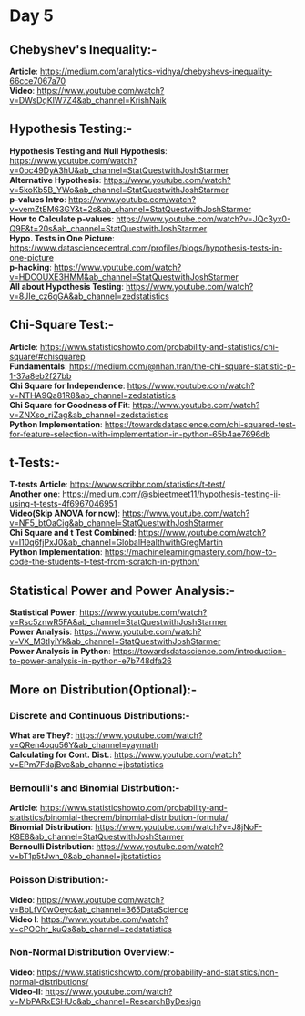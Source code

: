 # Day 5
## Chebyshev's Inequality:-
**Article**: https://medium.com/analytics-vidhya/chebyshevs-inequality-66cce7067a70 \
**Video**: https://www.youtube.com/watch?v=DWsDqKlW7Z4&ab_channel=KrishNaik

## Hypothesis Testing:-
**Hypothesis Testing and Null Hypothesis**: https://www.youtube.com/watch?v=0oc49DyA3hU&ab_channel=StatQuestwithJoshStarmer \
**Alternative Hypothesis**: https://www.youtube.com/watch?v=5koKb5B_YWo&ab_channel=StatQuestwithJoshStarmer \
**p-values Intro**: https://www.youtube.com/watch?v=vemZtEM63GY&t=2s&ab_channel=StatQuestwithJoshStarmer \
**How to Calculate p-values**: https://www.youtube.com/watch?v=JQc3yx0-Q9E&t=20s&ab_channel=StatQuestwithJoshStarmer \
**Hypo. Tests in One Picture**: https://www.datasciencecentral.com/profiles/blogs/hypothesis-tests-in-one-picture \
**p-hacking**: https://www.youtube.com/watch?v=HDCOUXE3HMM&ab_channel=StatQuestwithJoshStarmer \
**All about Hypothesis Testing**: https://www.youtube.com/watch?v=8JIe_cz6qGA&ab_channel=zedstatistics

## Chi-Square Test:-
**Article**: https://www.statisticshowto.com/probability-and-statistics/chi-square/#chisquarep \
**Fundamentals**: https://medium.com/@nhan.tran/the-chi-square-statistic-p-1-37a8eb2f27bb \
**Chi Square for Independence**: https://www.youtube.com/watch?v=NTHA9Qa81R8&ab_channel=zedstatistics \
**Chi Square for Goodness of Fit**: https://www.youtube.com/watch?v=ZNXso_riZag&ab_channel=zedstatistics \
**Python Implementation**: https://towardsdatascience.com/chi-squared-test-for-feature-selection-with-implementation-in-python-65b4ae7696db

## t-Tests:-
**T-tests Article**: https://www.scribbr.com/statistics/t-test/ \
**Another one**: https://medium.com/@sbjeetmeet11/hypothesis-testing-ii-using-t-tests-4f6967046951 \
**Video(Skip ANOVA for now)**: https://www.youtube.com/watch?v=NF5_btOaCig&ab_channel=StatQuestwithJoshStarmer \
**Chi Square and t Test Combined**: https://www.youtube.com/watch?v=I10q6fjPxJ0&ab_channel=GlobalHealthwithGregMartin \
**Python Implementation**: https://machinelearningmastery.com/how-to-code-the-students-t-test-from-scratch-in-python/

## Statistical Power and Power Analysis:-
**Statistical Power**: https://www.youtube.com/watch?v=Rsc5znwR5FA&ab_channel=StatQuestwithJoshStarmer \
**Power Analysis**: https://www.youtube.com/watch?v=VX_M3tIyiYk&ab_channel=StatQuestwithJoshStarmer \
**Power Analysis in Python**: https://towardsdatascience.com/introduction-to-power-analysis-in-python-e7b748dfa26

## More on Distribution(Optional):-
### Discrete and Continuous Distributions:-
**What are They?**: https://www.youtube.com/watch?v=QRen4oqu56Y&ab_channel=yaymath \
**Calculating for Cont. Dist.**: https://www.youtube.com/watch?v=EPm7FdajBvc&ab_channel=jbstatistics

### Bernoulli's and Binomial Distrbution:-
**Article**: https://www.statisticshowto.com/probability-and-statistics/binomial-theorem/binomial-distribution-formula/ \
**Binomial Distribution**: https://www.youtube.com/watch?v=J8jNoF-K8E8&ab_channel=StatQuestwithJoshStarmer \
**Bernoulli Distribution**: https://www.youtube.com/watch?v=bT1p5tJwn_0&ab_channel=jbstatistics

### Poisson Distribution:-
**Video**: https://www.youtube.com/watch?v=BbLfV0wOeyc&ab_channel=365DataScience \
**Video I**: https://www.youtube.com/watch?v=cPOChr_kuQs&ab_channel=zedstatistics

### Non-Normal Distribution Overview:-
**Video**: https://www.statisticshowto.com/probability-and-statistics/non-normal-distributions/ \
**Video-II**: https://www.youtube.com/watch?v=MbPARxESHUc&ab_channel=ResearchByDesign
